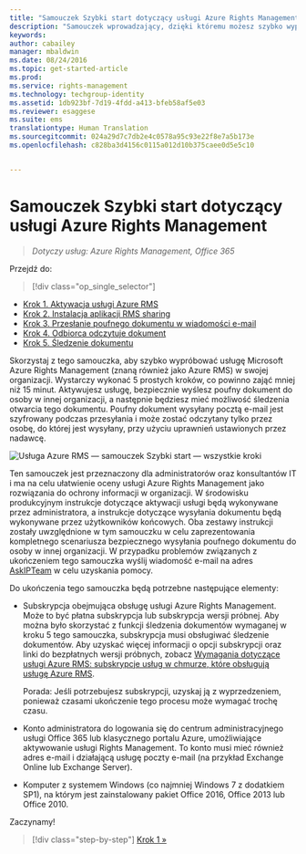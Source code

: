```yaml
---
title: "Samouczek Szybki start dotyczący usługi Azure Rights Management | Azure RMS"
description: "Samouczek wprowadzający, dzięki któremu możesz szybko wypróbować usługę Microsoft Azure Rights Management dla swojej organizacji. Wystarczy 5 prostych kroków, które powinny zająć mniej niż 15 minut."
keywords: 
author: cabailey
manager: mbaldwin
ms.date: 08/24/2016
ms.topic: get-started-article
ms.prod: 
ms.service: rights-management
ms.technology: techgroup-identity
ms.assetid: 1db923bf-7d19-4fdd-a413-bfeb58af5e03
ms.reviewer: esaggese
ms.suite: ems
translationtype: Human Translation
ms.sourcegitcommit: 024a29d7c7db2e4c0578a95c93e22f8e7a5b173e
ms.openlocfilehash: c828ba3d4156c0115a012d10b375caee0d5e5c10


---
```


# Samouczek Szybki start dotyczący usługi Azure Rights Management

>*Dotyczy usług: Azure Rights Management, Office 365*

Przejdź do: 
> [!div class="op_single_selector"]
- [Krok 1. Aktywacja usługi Azure RMS](tutorial-step1.md)
- [Krok 2. Instalacja aplikacji RMS sharing](tutorial-step2.md)
- [Krok 3. Przesłanie poufnego dokumentu w wiadomości e-mail](tutorial-step3.md)
- [Krok 4. Odbiorca odczytuje dokument](tutorial-step4.md)
- [Krok 5. Śledzenie dokumentu](tutorial-step5.md)

Skorzystaj z tego samouczka, aby szybko wypróbować usługę Microsoft Azure Rights Management (znaną również jako Azure RMS) w swojej organizacji. Wystarczy wykonać 5 prostych kroków, co powinno zająć mniej niż 15 minut. Aktywujesz usługę, bezpiecznie wyślesz poufny dokument do osoby w innej organizacji, a następnie będziesz mieć możliwość śledzenia otwarcia tego dokumentu. Poufny dokument wysyłany pocztą e-mail jest szyfrowany podczas przesyłania i może zostać odczytany tylko przez osobę, do której jest wysyłany, przy użyciu uprawnień ustawionych przez nadawcę.

![Usługa Azure RMS — samouczek Szybki start — wszystkie kroki](../media/AzRMS_QuickStartStepsAll.PNG)

Ten samouczek jest przeznaczony dla administratorów oraz konsultantów IT i ma na celu ułatwienie oceny usługi Azure Rights Management jako rozwiązania do ochrony informacji w organizacji. W środowisku produkcyjnym instrukcje dotyczące aktywacji usługi będą wykonywane przez administratora, a instrukcje dotyczące wysyłania dokumentu będą wykonywane przez użytkowników końcowych. Oba zestawy instrukcji zostały uwzględnione w tym samouczku w celu zaprezentowania kompletnego scenariusza bezpiecznego wysyłania poufnego dokumentu do osoby w innej organizacji. W przypadku problemów związanych z ukończeniem tego samouczka wyślij wiadomość e-mail na adres [AskIPTeam](mailto:askipteam@microsoft.com?subject=Having%20problems%20with%20the%20Quick%20Start%20tutorial) w celu uzyskania pomocy.

Do ukończenia tego samouczka będą potrzebne następujące elementy:

-   Subskrypcja obejmująca obsługę usługi Azure Rights Management. Może to być płatna subskrypcja lub subskrypcja wersji próbnej. Aby można było skorzystać z funkcji śledzenia dokumentów wymaganej w kroku 5 tego samouczka, subskrypcja musi obsługiwać śledzenie dokumentów. Aby uzyskać więcej informacji o opcji subskrypcji oraz linki do bezpłatnych wersji próbnych, zobacz [Wymagania dotyczące usługi Azure RMS: subskrypcje usług w chmurze, które obsługują usługę Azure RMS](requirements-subscriptions.md).

    Porada: Jeśli potrzebujesz subskrypcji, uzyskaj ją z wyprzedzeniem, ponieważ czasami ukończenie tego procesu może wymagać trochę czasu.

-   Konto administratora do logowania się do centrum administracyjnego usługi Office 365 lub klasycznego portalu Azure, umożliwiające aktywowanie usługi Rights Management. To konto musi mieć również adres e-mail i działającą usługę poczty e-mail (na przykład Exchange Online lub Exchange Server).

-   Komputer z systemem Windows (co najmniej Windows 7 z dodatkiem SP1), na którym jest zainstalowany pakiet Office 2016, Office 2013 lub Office 2010.

Zaczynamy!

>[!div class="step-by-step"]
[Krok 1 »](tutorial-step1.md)






<!--HONumber=Aug16_HO4-->


